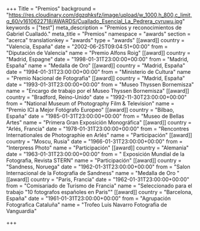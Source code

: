 +++
Title = "Premios"
background = "https://res.cloudinary.com/dgzqhksfz/image/upload/w_1000,h_800,c_limit,q_60/v1610622718/AWARDS/Cuallado_Esencial_La_Pedrera_cvruwu.jpg"
keywords = ["test"]
meta_description = "Premios y reconocimientos de Gabriel Cualladó."
meta_title = "Premios"
namespace = "awards"
section = "acerca"
translationkey = "awards"
type = "awards"
[[award]]
country = "Valencia, España"
date = "2002-06-25T09:04:51+00:00"
from = "Diputación de Valencia"
name = "Premio Alfons Roig"
[[award]]
country = "Madrid, Espagne"
date = "1998-01-31T23:00:00+00:00"
from = "Madrid, España"
name = "Medalla de Oro"
[[award]]
country = "Madrid, España"
date = "1994-01-31T23:00:00+00:00"
from = "Ministerio de Cultura"
name = "Premio Nacional de Fotografia"
[[award]]
country = "Madrid, España"
date = "1993-01-31T23:00:00+00:00"
from = "Museo Thyssen Bornemisza"
name = "Encargo de trabajo por el Museo Thyssen Bornemisza"
[[award]]
country = "Bradford, Reino-Unido"
date = "1992-11-30T23:00:00+00:00"
from = "National Museum of Photography Film & Television"
name = "Premio ICI a Mejor Fotógrafo Europeo"
[[award]]
country = "Bilbao, España"
date = "1985-01-31T23:00:00+00:00"
from = "Museo de Bellas Artes"
name = "Primera Gran Exposición Monográfica"
[[award]]
country = "Arlés, Francia"
date = "1978-01-31T23:00:00+00:00"
from = "Rencontres Internationales de Photographie en Arlés"
name = "Participación"
[[award]]
country = "Moscu, Rusia"
date = "1966-01-31T23:00:00+00:00"
from = "Interpress Photo"
name = "Participación"
[[award]]
country = "Alemania"
date = "1963-01-31T23:00:00+00:00"
from = " Exposición Mundial de la Fotografia, Revista STERN"
name = "Participación"
[[award]]
country = "Sandness, Noruega"
date = "1962-01-31T23:00:00+00:00"
from = "Salon Internacional de la Fotografia de Sandness"
name = "Medalla de Oro "
[[award]]
country = "Paris, Francia"
date = "1962-01-31T23:00:00+00:00"
from = "Comisariado de Turismo de Francia"
name = "Seleccionado para el trabajo \"10 fotografos españoles en Paris\""
[[award]]
country = "Barcelona, España"
date = "1961-01-31T23:00:00+00:00"
from = "Agrupación Fotografica Cataluña"
name = "Trofeo Luis Navarro Fotografia de Vanguardia"

+++
